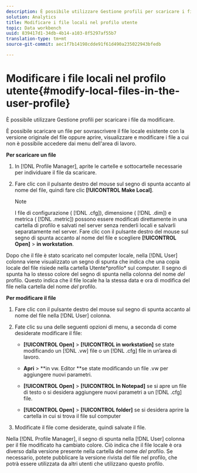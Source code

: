 ```yaml
---
description: È possibile utilizzare Gestione profili per scaricare i file da modificare.
solution: Analytics
title: Modificare i file locali nel profilo utente
topic: Data workbench
uuid: 839417d1-34db-4b14-a103-8f5297af55b7
translation-type: tm+mt
source-git-commit: aec1f7b14198cdde91f61d490a235022943bfedb

---
```



# Modificare i file locali nel profilo utente{#modify-local-files-in-the-user-profile}

È possibile utilizzare Gestione profili per scaricare i file da modificare.

È possibile scaricare un file per sovrascrivere il file locale esistente con la versione originale del file oppure aprire, visualizzare e modificare i file a cui non è possibile accedere dai menu dell&#39;area di lavoro.

**Per scaricare un file**

1. In [!DNL Profile Manager], aprite le cartelle e sottocartelle necessarie per individuare il file da scaricare.
1. Fare clic con il pulsante destro del mouse sul segno di spunta accanto al nome del file, quindi fare clic **[!UICONTROL Make Local]**.

   >[!NOTE]
   >
   >I file di configurazione ( [!DNL .cfg]), dimensione ( [!DNL .dim]) e metrica ( [!DNL .metric]) possono essere modificati direttamente in una cartella di profilo e salvati nel server senza renderli locali e salvarli separatamente nel server. Fare clic con il pulsante destro del mouse sul segno di spunta accanto al nome del file e scegliere **[!UICONTROL Open]** > **in workstation**.

Dopo che il file è stato scaricato nel computer locale, nella [!DNL User] colonna viene visualizzato un segno di spunta che indica che una copia locale del file risiede nella cartella Utente\*profilo* sul computer. Il segno di spunta ha lo stesso colore del segno di spunta nella colonna del nome *del* profilo. Questo indica che il file locale ha la stessa data e ora di modifica del file nella cartella del nome *del* profilo.

**Per modificare il file**

1. Fare clic con il pulsante destro del mouse sul segno di spunta accanto al nome del file nella [!DNL User] colonna.
1. Fate clic su una delle seguenti opzioni di menu, a seconda di come desiderate modificare il file:

   * **[!UICONTROL Open]** > **[!UICONTROL in workstation]** se state modificando un [!DNL .vw] file o un [!DNL .cfg] file in un’area di lavoro.

   * **Apri** > **in vw. Editor **se state modificando un file .vw per aggiungere nuovi parametri.

   * **[!UICONTROL Open]** > **[!UICONTROL In Notepad]** se si apre un file di testo o si desidera aggiungere nuovi parametri a un [!DNL .cfg] file.

   * **[!UICONTROL Open]** > **[!UICONTROL folder]** se si desidera aprire la cartella in cui si trova il file sul computer

1. Modificate il file come desiderate, quindi salvate il file.

Nella [!DNL Profile Manager], il segno di spunta nella [!DNL User] colonna per il file modificato ha cambiato colore. Ciò indica che il file locale è ora diverso dalla versione presente nella cartella del nome *del* profilo. Se necessario, potete pubblicare la versione rivista del file nel profilo, che potrà essere utilizzata da altri utenti che utilizzano questo profilo.
